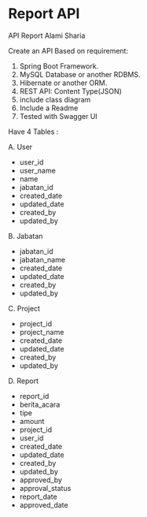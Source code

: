 # Report API
API Report Alami Sharia

Create an API Based on requirement:

   1. Spring Boot Framework.
   2. MySQL Database or another RDBMS.
   3. Hibernate or another ORM.
   4. REST API: Content Type(JSON)
   5. include class diagram
   6. Include a Readme
   7. Tested with Swagger UI

Have 4 Tables :

A. User
   - user_id
   - user_name
   - name
   - jabatan_id
   - created_date
   - updated_date
   - created_by
   - updated_by
   
B. Jabatan
   - jabatan_id
   - jabatan_name
   - created_date
   - updated_date
   - created_by
   - updated_by
   
C. Project
   - project_id
   - project_name
   - created_date
   - updated_date
   - created_by
   - updated_by
   
D. Report
   - report_id
   - berita_acara
   - tipe
   - amount
   - project_id
   - user_id
   - created_date
   - updated_date
   - created_by
   - updated_by
   - approved_by
   - approval_status
   - report_date
   - approved_date
   
